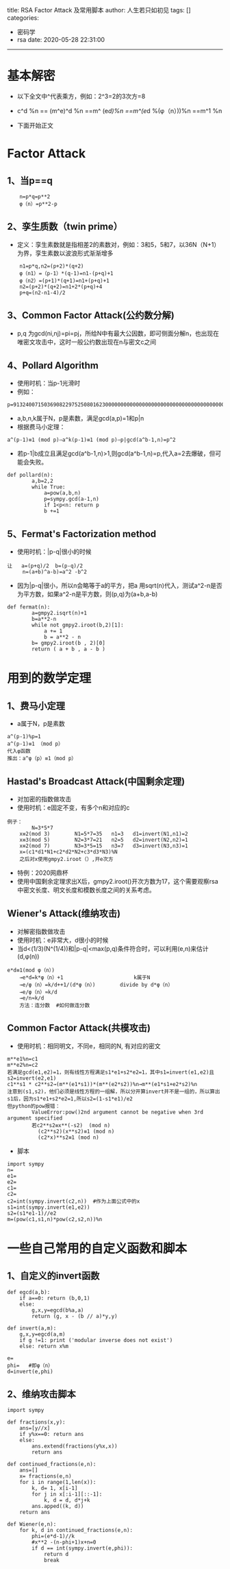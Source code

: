title: RSA  Factor Attack 及常用脚本
author: 人生若只如初见
tags: []
categories:
  - 密码学
  - rsa
date: 2020-05-28 22:31:00
---
# 基本解密

* 以下全文中^代表乘方，例如：2^3=2的3次方=8
* c^d %n  == (m^e)^d %n ==m^ (e*d)%n ==m^(e*d %(φ（n）))%n  ==m^1 %n 

* 下面开始正文

# Factor Attack

## 1、当p==q

```
	n=p*q=p**2
	φ（n）=p**2-p
```

## 2、孪生质数（twin prime）

* 定义：孪生素数就是指相差2的素数对，例如：3和5，5和7，以36N（N+1）为界，孪生素数以波浪形式渐渐增多

```
	n1=p*q,n2=(p+2)*(q+2)
	φ（n1）=（p-1）*(q-1)=n1-(p+q)+1
	φ（n2）=(p+1)*(q+1)=n1+(p+q)+1
	n2=(p+2)*(q+2)=n1+2*(p+q)+4
	p+q=(n2-n1-4)/2
```

## 3、Common Factor Attack(公约数分解)

* p,q  为gcd(ni,nj)=pi=pj，所给N中有最大公因数，即可侧面分解n，也出现在唯密文攻击中，这时一般公约数出现在n与密文c之间

## 4、Pollard Algorithm

* 使用时机：当p-1光滑时
* 例如：

```
p=9132400715036908229752508016230000000000000000000000000000000000000000000000000000000000000000000000000000000000000000000000000001
```
* a,b,n,k属于N，p是素数，满足gcd(a,p)=1和p|n
* 根据费马小定理：

```
a^(p-1)≡1 (mod p)⇨a^k(p-1)≡1 (mod p)⇨p|gcd(a^b-1,n)=p^2
```

* 若p-1|b成立且满足gcd(a^b-1,n)>1,则gcd(a^b-1,n)=p,代入a=2去爆破，但可能会失败。

```
def pollard(n):
		a,b=2,2
		while True:
			a=pow(a,b,n)
			p=sympy.gcd(a-1,n)
			if 1<p<n: return p
			b +=1
```

## 5、Fermat's Factorization method
* 使用时机：|p-q|很小的时候

```
让   a=(p+q)/2  b=(p-q)/2
	 n=(a+b)^a-b)=a^2 -b^2
```
* 因为|p-q|很小，所以n会略等于a的平方，把a 用sqrt(n)代入，测试a^2-n是否为平方数，如果a^2-n是平方数，则(p,q)为(a+b,a-b)

```
def fermat(n):
		a=gmpy2.isqrt(n)+1
		b=a**2-n
		while not gmpy2.iroot(b,2)[1]:
			a += 1
			b = a**2 - n
		b= gmpy2.iroot(b , 2)[0]
		return ( a + b , a - b )
```

# 用到的数学定理

## 1、费马小定理
* a属于N，p是素数

```
a^(p-1)%p=1
a^(p-1)≡1 （mod p）
代入φ函数
推出：a^φ（p）≡1（mod p）
```

## Hastad's Broadcast Attack(中国剩余定理)

* 对加密的指数做攻击
* 使用时机：e固定不变，有多个n和对应的c

```
例子：
		N=3*5*7
	x≡2(mod 3)        N1=5*7=35   n1=3   d1=invert(N1,n1)=2
	x≡3(mod 5)        N2=3*7=21   n2=5   d2=invert(N2,n2)=1
	x≡2(mod 7)        N3=3*5=15   n3=7   d3=invert(N3,n3)=1
	x=(c1*d1*N1+c2*d2*N2+c3*d3*N3)%N
	之后对x使用gmpy2.iroot（）,开e次方
```
* 特例：2020网鼎杯
* 使用中国剩余定理求出X后，gmpy2.iroot()开次方数为17，这个需要观察rsa中密文长度、明文长度和模数长度之间的关系考虑。

## Wiener's Attack(维纳攻击)

* 对解密指数做攻击
* 使用时机：e非常大，d很小的时候
* 当d<(1/3)(N^(1/4))和|p-q|<max(p,q)条件符合时，可以利用(e,n)来估计(d,φ(n))

```
e*d≡1(mod φ（n）)
	→e*d=k*φ（n）+1                       k属于N
	→e/φ（n）=k/d++1/(d*φ（n）)        divide by d*φ（n）
	→e/φ（n）≈k/d
	→e/n≈k/d
	方法：连分数  #如何做连分数
```

## Common Factor Attack(共模攻击)

* 使用时机：相同明文，不同e，相同的N, 有对应的密文

```
m**e1%n=c1
m**e2%n=c2
若满足gcd(e1,e2)=1，则有线性方程满足s1*e1+s2*e2=1，其中s1=invert(e1,e2)且s2=invert(e2,e1)
c1**s1 * c2**s2→(m**(e1*s1))*(m**(e2*s2))%n→m**(e1*s1+e2*s2)%n
注意到(s1,s2)，他们必须是线性方程的一组解，所以分开算invert并不是一组的，所以算出s1后，因为s1*e1+s2*e2=1,所以s2=(1-s1*e1)/e2
但python的pow报错：
		ValueError:pow()2nd argument cannot be negative when 3rd argument specified
		若c2**s2≡x**(-s2)  (mod n)
		  (c2**s2)(x**s2)≡1 (mod n)
		  (c2*x)**s2≡1 (mod n)
```

* 脚本

```
import sympy
n=
e1=
e2=
c1=
c2=
c2=int(sympy.invert(c2,n))  #作为上面公式中的x
s1=int(sympy.invert(e1,e2))
s2=(s1*e1-1)//e2
m=(pow(c1,s1,n)*pow(c2,s2,n))%n
```

# 一些自己常用的自定义函数和脚本
## 1、自定义的invert函数

```
def egcd(a,b):
	if a==0: return (b,0,1)
	else:
		g,x,y=egcd(b%a,a)
		return (g, x - (b // a)*y,y)

def invert(a,m):
	g,x,y=egcd(a,m)
	if g !=1: print ('modular inverse does not exist')
	else: return x%m

e= 
phi=   #即φ（n）
d=invert(e,phi)
```

## 2、维纳攻击脚本

```
import sympy

def fractions(x,y):
	ans=[y//x]
	if y%x==0: return ans
	else:
		ans.extend(fractions(y%x,x))
		return ans

def continued_fractions(e,n):
	ans=[]
	x= fractions(e,n)
	for i in range(1,len(x)):
		k, d= 1, x[i-1]
		for j in x[:i-1][::-1]:
			k, d = d, d*j+k
		ans.apped((k, d))
	return ans
	
def Wiener(e,n):
	for k, d in continued_fractions(e,n):
		phi=(e*d-1)//k
		#x**2 -(n-phi+1)x+n=0
		if d == int(sympy.invert(e,phi)):
			return d
			break
```
